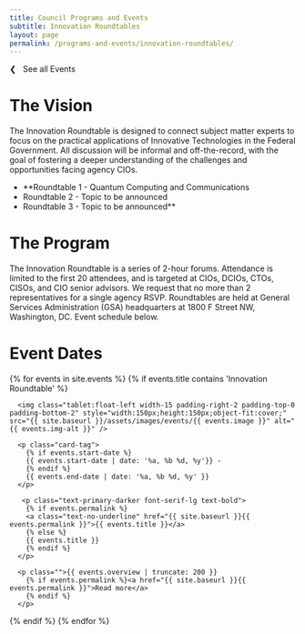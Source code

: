 ```yaml
---
title: Council Programs and Events
subtitle: Innovation Roundtables
layout: page
permalink: /programs-and-events/innovation-roundtables/
---
```

<p><a class="text-primary-dark text-bold margin-bottom-2" href="{{ site.baseurl }}/programs-and-events/" style="text-decoration:none;">❮ &nbsp; See all Events</a></p>

# The Vision

The Innovation Roundtable is designed to connect subject matter experts to focus on the practical applications of Innovative Technologies in the Federal Government. All discussion will be informal and off-the-record, with the goal of fostering a deeper understanding of the challenges and opportunities facing agency CIOs.

- **Roundtable 1 - Quantum Computing and Communications
- Roundtable 2 - Topic to be announced
- Roundtable 3 - Topic to be announced**

# The Program

The Innovation Roundtable is a series of 2-hour forums. Attendance is limited to the first 20 attendees, and is targeted at CIOs, DCIOs, CTOs, CISOs, and CIO senior advisors. We request that no more than 2 representatives for a single agency RSVP. Roundtables are held at General Services Administration (GSA) headquarters at 1800 F Street NW, Washington, DC. Event schedule below.

# Event Dates

{% for events in site.events %}
{% if events.title contains 'Innovation Roundtable' %}

  <div class="padding-bottom-3 margin-top-1">

      <img class="tablet:float-left width-15 padding-right-2 padding-top-0 padding-bottom-2" style="width:150px;height:150px;object-fit:cover;" src="{{ site.baseurl }}/assets/images/events/{{ events.image }}" alt="{{ events.img-alt }}" />

      <p class="card-tag">
        {% if events.start-date %}
        {{ events.start-date | date: '%a, %b %d, %y'}} -
        {% endif %}
        {{ events.end-date | date: '%a, %b %d, %y' }}
      </p>

       <p class="text-primary-darker font-serif-lg text-bold">
        {% if events.permalink %}
        <a class="text-no-underline" href="{{ site.baseurl }}{{ events.permalink }}">{{ events.title }}</a>
        {% else %}
        {{ events.title }}
        {% endif %}
      </p>

      <p class="">{{ events.overview | truncate: 200 }}
        {% if events.permalink %}<a href="{{ site.baseurl }}{{ events.permalink }}">Read more</a>
        {% endif %}
      </p>

  </div>

{% endif %}
{% endfor %}
